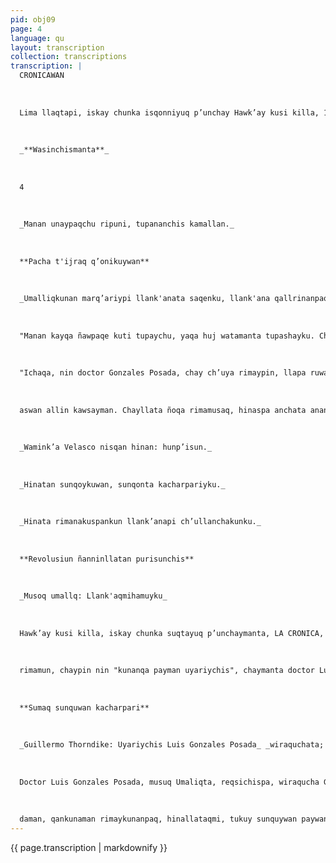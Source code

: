 ```yaml
---
pid: obj09
page: 4
language: qu
layout: transcription
collection: transcriptions
transcription: |
  CRONICAWAN
  
  
  
  Lima llaqtapi, iskay chunka isqonniyuq p’unchay Hawk’ay kusi killa, 1975 watapi.
  
  
  
  _**Wasinchismanta**_
  
  
  
  4
  
  
  
  _Manan unaypaqchu ripuni, tupananchis kamallan._
  
  
  
  **Pacha t'ijraq q’onikuywan**
  
  
  
  _Umalliqkunan marq’ariypi llank'anata saqenku, llank'ana qallrinanpaq_
  
  
  
  "Manan kayqa ñawpaqe kuti tupaychu, yaqa huj watamanta tupashayku. Chay watapiqa karan LACRONICA mit'alipi Guillermo Thorndike umalliq. Aqnata rimaspa, musuq Umalliq LA CRONICA mit'alipi, doctor LuisGonzales Posada, LA CRONICA llank’aqkunaman rimayta qallariran. Hinaspa, astawan rimasqa doctos Luis Gonzales Posada nin: Ichaqa kay qhepaq watapi huñusqalla karaykuLA CRONICA mit'aliwan, ashkha kallpawan, pacha t'ijraq kasqan rayku, Seguro Social del Perupi llank'ananchista tawnasqanmanta. Hinallataqmi yapamuran, tukuy ima llank’aymi kay chunka iskayniyuq qhepa killapi, LA CRONICA mit'alipi, ancha allin karan; chaymanta nin: "Huj wata hunt’aytan hatun kallpawan llank’ankichis, kay mit'alipi rimaspa, LA CRONICA kikin rayku, CRONICAWAN rayku, MUNDIAL rayku, VARIEDADES rayku, hinallataqmi sapanka kay wasipi qespio mit'alikuna rayku. "Hujmanta niykichis, nishu kallpachakuymi karan, huj hatun kallpachakuymi. Chay kallpachaywanmi, LA CRONICA, Revolusiunpa hatun karay mit'alin kashan. Manan ñuqallachu kayta nini, lliw Peru suyunchispin kayta ninku, hinallataqmi tomaqayallaqtakunapipas kayta ninku. Chaymanta, yapamun, kay hatun ruwaymi, sapanka llank’aqkunaq ruruchisqan kashan, llapan llank’aqkunan kay llank’ayta hinata ruruchin. Astawan rimaspa, nin: "Kay mit'alipi, ruwakunqa revolusiunninchis llapamunasqanta. Revolusiunninchis ñanpuririsqantan, kay mit'ali puririnqa. Ima Revolusiunninchis nisqantan chayllataqmi ninqa kay mit'ali. Militantekunan ñuqayku kayku, mana comprometido nillasqachu"... Kaya timaillantaq manan pipas chawpipi kanmanñachu, revolusiunario, pacha t'ijraqmi kana, utaqmi manan pacha t'ijraqchu kana. Manañan atisunmanchu mana llimp’iyuq hina kayta, suqta watañan revolusiunpuririsqan pachamanta manañan alqayasqa runakunapi yuyaymanaykuñachu. Hinaspa, yuyarichiwanchis manaraq, Wamink’a Juan Velasco Alvarado Umalliq hina kamachinanpaq sullullchayta tukushaqtinraq Perú suyunchispi, qelqaq runakuna, mit'alipi llank’aqkuna, tapuykunku ¿Imatan kunanruwankichis? Wamink’a Velasco, ch’ulla rimariyllata niran "hunp’isaqku"nispa, chay kutipin, mit'alikuna qhapaq runakunaq makinpi kasharan, manan allinta yuyaykuchu:
  
  
  
  "Ichaqa, nin doctor Gonzales Posada, chay ch’uya rimaypin, llapa ruwasqan huñukun, kay revolusiun llapa llank’asqan, chaymi qhawarichishan imayna hina, kay Peru surunchispi kawsayninchis t'ijrakusqanta. Tukunanpaq, doctor Gonzales Posada nin: "Ñoqan suyani qankunamanta yanapariwanaykichista, tukuy kallpaykichiswan, hinaspa, apasunchiskay Revolusiun Peruana mit'alita
  
  
  
  aswan allin kawsayman. Chayllata ñoqa rimamusaq, hinaspa anchata ananchaykichis kay ashkha munayniykichiswan chaskiykichista.. Aqnatan tukuran doctor Luis Gonzales Posada, chaymanta huñukuran lliw qelqaq umalliqkunawan, phutu urquq umalliqkunawan ima, chaymanta watukun kay mit'alipi lliw llank'ana makinakunata.n.
  
  
  
  _Wamink’a Velasco nisqan hinan: hunp’isun._
  
  
  
  _Hinatan sunqoykuwan, sunqonta kacharpariyku._
  
  
  
  _Hinata rimanakuspankun llank’anapi ch’ullanchakunku._
  
  
  
  **Revolusiun ñanninllatan purisunchis**
  
  
  
  _Musoq umallq: Llank'aqmihamuyku_
  
  
  
  Hawk’ay kusi killa, iskay chunka suqtayuq p’unchaymanta, LA CRONICA, VARIEDADES, CRONICAWANpipas, musuq Umalliqkunawan llank'anku. Chay p’unchaypi, ñawpaq umalliq, wiraqucha Guillermo Thorndike, punkupi chaskiykun, musuq umalliqman doctor Luis Gonzales Posada wiraquchaman, hinaspa qelqana wasiman pusayamun, ñan chaypi suyasharaykuña kay mit'alipi qelqaqkuna. Chaymanta wiraqucha Guillermo Thorndike, LA CRONICAmit'ali umalliqninta doctor Luis Gonzales Posada wiraquchata reqsichiwanchis, hinaspa lliw llank’aqkuna, qelqaqkuna, phutuurquqkuna, llapan llank’aqkuna, t'aqllaluyninwan chaskiykunku. Wiraqucha Thorndike, asllata
  
  
  
  rimamun, chaypin nin "kunanqa payman uyariychis", chaymanta doctor Luis Gonzales Posada, wiraqucha Guillermo Thorndikewan, marq’allikunku.. Chaymanta, doctor Luis Gonzales Posada, rimayta qallarin, hukaq kinsa umalliqkunata reqsichispa "Comite Reorganizador" sutiyuq wiraquchakuna Jorge Larrea Riofrio, Edmundo Solórzano, Eduardo Gordillo Tordoyapawan Doctor Luis Gonzales Posada, umallinqa LA CRONICAmit'alita, wiraqucha Guillermo Thorndike rantinpi, aqnata Peru suyunchismanta Gobierno Revolusiunariy kamachikusqan rayku. Kunanmanta pacha, LA CRO NICA mit'ali, kamachina suntuwasi kamachinta hunt'achisqa.
  
  
  
  **Sumaq sunquwan kacharpari**
  
  
  
  _Guillermo Thorndike: Uyariychis Luis Gonzales Posada_ _wiraquchata; paywanmi llank'ankichis_
  
  
  
  Doctor Luis Gonzales Posada, musuq Umaliqta, reqsichispa, wiraqucha Guillermo Thorndike, hinata nin: "LA CRONICA wayqeykuna, ñan ripunayqa chayamunña, ñan qankunamanta ripunayqa chayamunña, hinallataqmi chayamuntaq musuq umalliqta reqsisichinay pacha, kay mit'alitan umallinga doctor Luis Gonzales Posada, Gobierno Revoluciona rio ajllasqan, paypaq mañakuykichis huj t'ajllakuyta. Mana ñuqa munanichu rimaspa mast'arikuyta, payman qankuna uyarinaykichis rayku. Chay raykullataqmi, mañakuni doctor Luis Gonzales Posa
  
  
  
  daman, qankunaman rimaykunanpaq, hinallataqmi, tukuy sunquywan paywan marq’allikuyta munani".a Aqnata rimamun ñawpaq Umalliqninchis wiraqucha Guillermo Thomdike, chaymanta doctor Luis Gonzales Posadawan, llapan llank’aqkunawan revolusiun rayku, anqusarayku. Chaymanta, LA CRONICA mit'alipi lliw llank’aqkuna, marq’allikuypiwiraqucha Thorndikewan, quyawanpas, hinaspa sumaq sunquwan kacharparipunku. Chaypinin ñawpaq umalliqninchis "Manan wiñaypaqchu ripushani, tupananchis kamallan puririshani".
---
```


{{ page.transcription | markdownify }}
